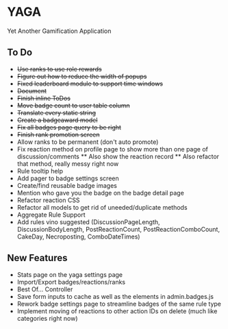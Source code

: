 # YAGA
Yet Another Gamification Application

## To Do

* ~~Use ranks to use role rewards~~
* ~~Figure out how to reduce the width of popups~~
* ~~Fixed leaderboard module to support time windows~~
* ~~Document~~
* ~~Finish inline ToDos~~
* ~~Move badge count to user table column~~
* ~~Translate every static string~~
* ~~Create a badgeaward model~~
* ~~Fix all badges page query to be right~~
* ~~Finish rank promotion screen~~
* Allow ranks to be permanent (don't auto promote)
* Fix reaction method on profile page to show more than one page of discussion/comments
** Also show the reaction record
** Also refactor that method, really messy right now
* Rule tooltip help
* Add pager to badge settings screen
* Create/find reusable badge images
* Mention who gave you the badge on the badge detail page
* Refactor reaction CSS
* Refactor all models to get rid of uneeded/duplicate methods
* Aggregate Rule Support
* Add rules vino suggested (DiscussionPageLength, DiscussionBodyLength, PostReactionCount, PostReactionComboCount, CakeDay, Necroposting, ComboDateTimes)


## New Features
* Stats page on the yaga settings page
* Import/Export badges/reactions/ranks
* Best Of... Controller
* Save form inputs to cache as well as the elements in admin.badges.js
* Rework badge settings page to streamline badges of the same rule type
* Implement moving of reactions to other action IDs on delete (much like categories right now)
